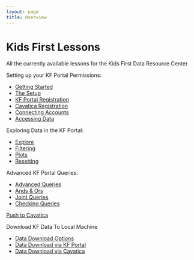 ```yaml
---
layout: page
title: Overview
---
```


Kids First Lessons
==================

All the currently available lessons for the Kids First Data
Resource Center

Setting up your KF Portal Permissions:

  - [Getting Started](Portal-Setup-And-Permissions/KF_1_Getting_Started.md)
  - [The Setup](Portal-Setup-And-Permissions/KF_2_The_Setup.md)
  - [KF Portal Registration](Portal-Setup-And-Permissions/KF_3_KF_Registration.md)
  - [Cavatica Registration](Portal-Setup-And-Permissions/KF_4_Cavatica_Registration.md)
  - [Connecting Accounts](Portal-Setup-And-Permissions/KF_5_ConnectingAccounts.md)
  - [Accessing Data](Portal-Setup-And-Permissions/KF_6_AccessingData.md)

Exploring Data in the KF Portal:

  - [Explore](Exploring-Data-in-the-KF-Portal/KF_5_Explore.md)
  - [Filtering](Exploring-Data-in-the-KF-Portal/KF_6_Filtering.md)
  - [Plots](Exploring-Data-in-the-KF-Portal/KF_7_Plots.md)
  - [Resetting](Exploring-Data-in-the-KF-Portal/KF_8_Resetting.md)

Advanced KF Portal Queries:

  - [Advanced Queries](Advanced-KF-Portal-Queries/KF_9_AdvancedQuery.md)
  - [Ands & Ors](Advanced-KF-Portal-Queries/KF_10_AndOr.md)
  - [Joint Queries](Advanced-KF-Portal-Queries/KF_11_JointQuery.md)
  - [Checking Queries](Advanced-KF-Portal-Queries/KF_12_CheckingQueries.md)

[Push to Cavatica](KF_7_PushToCavatica.md)

Download KF Data To Local Machine

  - [Data Download Options](Download_Data/index.md)
  - [Data Download via KF Portal](Download_Data/Data-Download-Via-KF-Portal.md)
  - [Data Download via Cavatica](Download_Data/Data-Download-Via-Cavatical.md)

